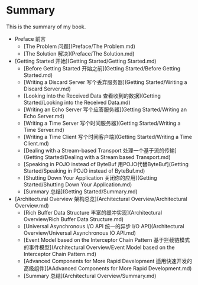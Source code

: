 # Summary

This is the summary of my book.

* Preface 前言
	* [The Problem 问题](Preface/The Problem.md)
	* [The Solution 解决](Preface/The Solution.md)
* [Getting Started 开始](Getting Started/Getting Started.md)
 	* [Before Getting Started 开始之前](Getting Started/Before Getting Started.md)
 	* [Writing a Discard Server 写个丢弃服务器](Getting Started/Writing a Discard Server.md)
 	* [Looking into the Received Data 查看收到的数据](Getting Started/Looking into the Received Data.md)
 	* [Writing an Echo Server 写个应答服务器](Getting Started/Writing an Echo Server.md)
 	* [Writing a Time Server 写个时间服务器](Getting Started/Writing a Time Server.md)
	* [Writing a Time Client 写个时间客户端](Getting Started/Writing a Time Client.md)
	* [Dealing with a Stream-based Transport 处理一个基于流的传输](Getting Started/Dealing with a Stream based Transport.md)
	* [Speaking in POJO instead of ByteBuf 用POJO代替ByteBuf](Getting Started/Speaking in POJO instead of ByteBuf.md)
	* [Shutting Down Your Application 关闭你的应用](Getting Started/Shutting Down Your Application.md)
	* [Summary 总结](Getting Started/Summary.md)
* [Architectural Overview 架构总览](Architectural Overview/Architectural Overview.md)
	* [Rich Buffer Data Structure 丰富的缓冲实现](Architectural Overview/Rich Buffer Data Structure.md)
	* [Universal Asynchronous I/O API 统一的异步 I/O API](Architectural Overview/Universal Asynchronous IO API.md)
	* [Event Model based on the Interceptor Chain Pattern 基于拦截链模式的事件模型](Architectural Overview/Event Model based on the Interceptor Chain Pattern.md)
	* [Advanced Components for More Rapid Development 适用快速开发的高级组件](AAdvanced Components for More Rapid Development.md)
	* [Summary 总结](Architectural Overview/Summary.md)